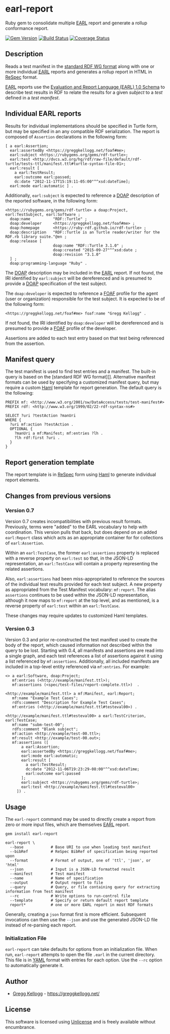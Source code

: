 # earl-report
Ruby gem to consolidate multiple [EARL][] report and generate a rollup conformance report.

[![Gem Version](https://badge.fury.io/rb/earl-report.png)](http://badge.fury.io/rb/earl-report)
[![Build Status](https://github.com/gkellogg/earl-report/workflows/CI/badge.svg?branch=develop)](https://github.com/gkellogg/earl-report/actions?query=workflow%3ACI)
[![Coverage Status](https://coveralls.io/repos/gkellogg/earl-report/badge.svg?branch=develop)](https://coveralls.io/r/gkellogg/earl-report?branch=develop)

## Description
Reads a test manifest in the
[standard RDF WG format](http://www.w3.org/2011/rdf-wg/wiki/Turtle_Test_Suite)
along with one or more individual <abbr title="Evaluation and Report Language (EARL) 1.0 Schema">[EARL][]</abbr> reports and generates a rollup report in HTML in [ReSpec][] format.

[EARL]() reports use the [Evaluation and Report Language (EARL) 1.0 Schema][EARL] to describe test results in RDF to relate the results for a given _subject_ to a _test_ defined in a _test manifest_.

## Individual EARL reports
Results for individual implementations should be specified in Turtle form, but
may be specified in an any compatible RDF serialization. The report is composed of `Assertion` declarations
in the following form:

    [ a earl:Assertion;
      earl:assertedBy <https://greggkellogg.net/foaf#me>;
      earl:subject <https://rubygems.org/gems/rdf-turtle>;
      earl:test <http://dvcs.w3.org/hg/rdf/raw-file/default/rdf-turtle/tests-ttl/manifest.ttl#turtle-syntax-file-01>;
      earl:result [
        a earl:TestResult;
        earl:outcome earl:passed;
        dc:date "2012-11-17T15:19:11-05:00"^^xsd:dateTime];
      earl:mode earl:automatic ] .

Additionally, `earl:subject` is expected to reference a [DOAP][] description
of the reported software, in the following form:

    <https://rubygems.org/gems/rdf-turtle> a doap:Project, earl:TestSubject, earl:Software ;
      doap:name          "RDF::Turtle" ;
      doap:developer     <https://greggkellogg.net/foaf#me> ;
      doap:homepage      <https://ruby-rdf.github.io/rdf-turtle> ;
      doap:description   "RDF::Turtle is an Turtle reader/writer for the RDF.rb library suite."@en ;
      doap:release [
                         doap:name "RDF::Turtle 3.1.0" ;
                         doap:created "2015-09-27"^^xsd:date ;
                         doap:revision "3.1.0"
      ] ;
      doap:programming-language "Ruby" .

The [DOAP][] description may be included in the [EARL][] report. If not found,
the IRI identified by `earl:subject` will be dereferenced and is presumed to
provide a [DOAP][] specification of the test subject.

The `doap:developer` is expected to reference a [FOAF][] profile for the agent
(user or organization) responsible for the test subject. It is expected to be
of the following form:

    <https://greggkellogg.net/foaf#me> foaf:name "Gregg Kellogg" .

If not found, the IRI identified by `doap:developer`
will be dereferenced and is presumed to provide a [FOAF][] profile of the developer.

Assertions are added to each test entry based on that test being referenced from the assertion.

## Manifest query
The test manifest is used to find test entries and a manifest. The built-in
query is based on the [standard RDF WG format][]. Alternative manifest formats
can be used by specifying a customized manifest query, but may require a custom
[Haml][] template for report generation. The default query is the following:

    PREFIX mf: <http://www.w3.org/2001/sw/DataAccess/tests/test-manifest#>
    PREFIX rdf: <http://www.w3.org/1999/02/22-rdf-syntax-ns#>

    SELECT ?uri ?testAction ?manUri
    WHERE {
      ?uri mf:action ?testAction .
      OPTIONAL {
        ?manUri a mf:Manifest; mf:entries ?lh .
        ?lh rdf:first ?uri .
      }
    }

## Report generation template
The report template is in [ReSpec][] form using [Haml][] to generate individual report elements.

## Changes from previous versions
### Version 0.7
Version 0.7 creates incompatibilities with previous result formats. Previously, terms were "added" to the EARL vocabulary to help with coordination. This version pulls that back, but does depend on an added `earl:Report` class which acts as an appropriate container for for collections of  `earl:Assertion`.

Within an `earl:TestCase`, the former `earl:assertions` property is replaced with a reverse property on `earl:test` so that, in the JSON-LD representation, an `earl:TestCase` will contain a property representing the related assertions.

Also, `earl:assertions` had been miss-appropriated to reference the sources of the individual test results provided for each test subject. A new property as appropriated from the Test Manifest vocabulary: `mf:report`. The alias `assertions` continues to be used within the JSON-LD representation, although it now maps to `mf:report` at the top level, and as mentioned, is a reverse property of `earl:test` within an `earl:TestCase`.

These changes may require updates to customized Haml templates.

### Version 0.3
Version 0.3 and prior re-constructed the test manifest used to create the body of the report, which caused information not described within the query to be lost. Starting with 0.4, all manifests and assertions are read into a single graph, and each test references a list of assertions against it using a list referenced by `mf:assertions`. Additionally, all included manifests are included in a top-level entity referenced via `mf:entries`. For example:

    <> a earl:Software, doap:Project;
       mf:entries (<http://example/manifest.ttl>);
       mf:assertions (<spec/test-files/report-complete.ttl>)  .

    <http://example/manifest.ttl> a mf:Manifest, earl:Report;
       mf:name "Example Test Cases";
       rdfs:comment "Description for Example Test Cases";
       mf:entries (<http://example/manifest.ttl#testeval00>) .

    <http://example/manifest.ttl#testeval00> a earl:TestCriterion, earl:TestCase;
       mf:name "subm-test-00";
       rdfs:comment "Blank subject";
       mf:action <http://example/test-00.ttl>;
       mf:result <http://example/test-00.out>;
       mf:assertions ([
           a earl:Assertion;
           earl:assertedBy <https://greggkellogg.net/foaf#me>;
           earl:mode earl:automatic;
           earl:result [
             a earl:TestResult;
             dc:date "2012-11-06T19:23:29-08:00"^^xsd:dateTime;
             earl:outcome earl:passed
           ];
           earl:subject <https://rubygems.org/gems/rdf-turtle>;
           earl:test <http://example/manifest.ttl#testeval00>
         ]) .

## Usage
The `earl-report` command may be used to directly create a report from zero or more input files, which are themselves [EARL][] report.

    gem install earl-report
    
    earl-report \
      --base            # Base URI to use when loading test manifest
      --bibRef          # ReSpec BibRef of specification being reported upon
      --format          # Format of output, one of 'ttl', 'json', or 'html'
      --json            # Input is a JSON-LD formatted result
      --manifest        # Test manifest
      --name            # Name of specification
      --output          # Output report to file
      --query           # Query, or file containing query for extracting information from Test manifest
      --rc              # Write options to run-control file
      --template        # Specify or return default report template
      report*           # one or more EARL report in most RDF formats

Generally, creating a `json` format first is more efficient. Subsequent invocations can then use the `--json` and use the generated JSON-LD file instead of re-parsing each report.

### Initialization File
`earl-report` can take defaults for options from an initialization file.
When run, `earl-report` attempts to open the file `.earl` in the current directory. This file is in [YAML][] format with entries for each option. Use the `--rc` option to automatically generate it.

## Author
* [Gregg Kellogg](https://github.com/gkellogg) - <https://greggkellogg.net/>

## License

This software is licensed using [Unlicense](http://unlicense.org) and is freely available without encumbrance.

[DOAP]:   https://github.com/edumbill/doap/wiki
[EARL]:   http://www.w3.org/TR/EARL10-Schema/
[FOAF]:   http://xmlns.com/foaf/spec/
[Haml]:   http://haml.info/
[YAML]:   http://www.yaml.org/
[ReSpec]: http://dev.w3.org/2009/dap/ReSpec.js/documentation.html
